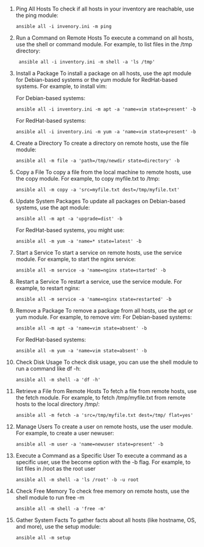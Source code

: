 1. Ping All Hosts
   To check if all hosts in your inventory are reachable, use the ping module:
   ```
   ansible all -i invenory.ini -m ping
   ```
   
2. Run a Command on Remote Hosts
   To execute a command on all hosts, use the shell or command module. For example, to list files in the /tmp directory:
   ```
    ansible all -i inventory.ini -m shell -a 'ls /tmp'
   ```

3. Install a Package
   To install a package on all hosts, use the apt module for Debian-based systems or the yum module for RedHat-based systems. For example, to install vim:

   For Debian-based systems:
   ```
   ansible all -i inventory.ini -m apt -a 'name=vim state=present' -b
   ```
   For RedHat-based systems:
   ```
   ansible all -i inventory.ini -m yum -a 'name=vim state=present' -b
   ```

4. Create a Directory
   To create a directory on remote hosts, use the file module:
   ```
   ansible all -m file -a 'path=/tmp/newdir state=directory' -b
   ```
   
5. Copy a File
   To copy a file from the local machine to remote hosts, use the copy module. For example, to copy myfile.txt to /tmp:
   ```
   ansible all -m copy -a 'src=myfile.txt dest=/tmp/myfile.txt'
   ```

6. Update System Packages
   To update all packages on Debian-based systems, use the apt module:
   ```
   ansible all -m apt -a 'upgrade=dist' -b
   ```
   For RedHat-based systems, you might use:
   ```
   ansible all -m yum -a 'name=* state=latest' -b
   ```
7. Start a Service
   To start a service on remote hosts, use the service module. For example, to start the nginx service:
   ```
   ansible all -m service -a 'name=nginx state=started' -b
   ```
8. Restart a Service
   To restart a service, use the service module. For example, to restart nginx:
   ```
   ansible all -m service -a 'name=nginx state=restarted' -b
   ```

9. Remove a Package
   To remove a package from all hosts, use the apt or yum module. For example, to remove vim:
   For Debian-based systems:
   ```
   ansible all -m apt -a 'name=vim state=absent' -b
   ```
    For RedHat-based systems:
    ```
    ansible all -m yum -a 'name=vim state=absent' -b
    ```
10. Check Disk Usage
    To check disk usage, you can use the shell module to run a command like df -h:
    ```
    ansible all -m shell -a 'df -h'
    ```

11. Retrieve a File from Remote Hosts
    To fetch a file from remote hosts, use the fetch module. For example, to fetch /tmp/myfile.txt from remote hosts to the local directory /tmp/:
    ```
    ansible all -m fetch -a 'src=/tmp/myfile.txt dest=/tmp/ flat=yes'
    ```
    
12. Manage Users
    To create a user on remote hosts, use the user module. For example, to create a user newuser:
    ```
    ansible all -m user -a 'name=newuser state=present' -b
    ```

13. Execute a Command as a Specific User
    To execute a command as a specific user, use the become option with the -b flag. For example, to list files in /root as the root user

    ```
    ansible all -m shell -a 'ls /root' -b -u root
    ```

14. Check Free Memory
    To check free memory on remote hosts, use the shell module to run free -m
    ```
    ansible all -m shell -a 'free -m'
    ```

15. Gather System Facts
    To gather facts about all hosts (like hostname, OS, and more), use the setup module:
     ```
     ansible all -m setup
     ```
